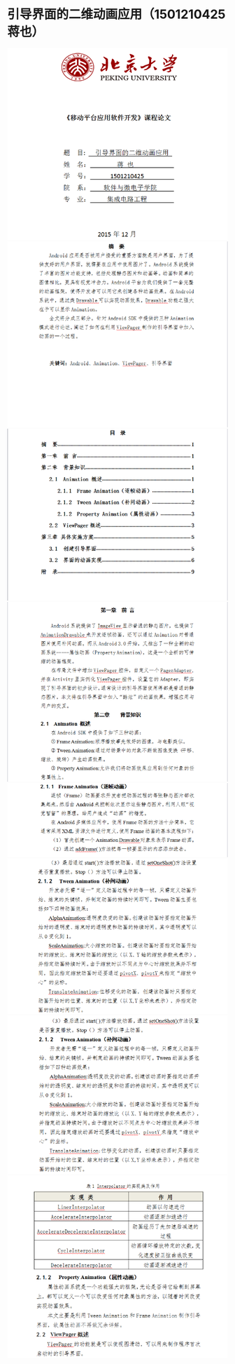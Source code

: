 # 引导界面的二维动画应用（1501210425 蒋也）

![](jy_01.png) ![](jy_02.png)
![](jy_032.png)![](jy_04.png)
![](jy_05.png)![](jy_06.png)
![](jy_07.png)![](jy_08.png)
